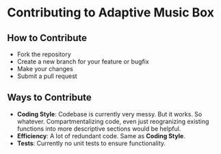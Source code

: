 # Contributing to Adaptive Music Box

## How to Contribute

- Fork the repository
- Create a new branch for your feature or bugfix
- Make your changes
- Submit a pull request

## Ways to Contribute

- **Coding Style**: Codebase is currently very messy. But it works. So whatever. Compartmentalizing code, even just reogranizing existing functions into more descriptive sections would be helpful.
- **Efficiency**: A lot of redundant code. Same as **Coding Style**.
- **Tests**: Currently no unit tests to ensure functionality.